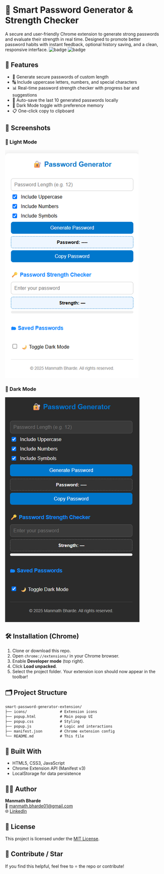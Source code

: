 # 🔐 Smart Password Generator & Strength Checker

A secure and user-friendly Chrome extension to generate strong passwords and evaluate their strength in real time. Designed to promote better password habits with instant feedback, optional history saving, and a clean, responsive interface.
![badge](https://img.shields.io/badge/built_with-JavaScript-blue) ![badge](https://img.shields.io/github/license/manu-Char/smart-password-generator-extension)

## 🚀 Features
- 🔢 Generate secure passwords of custom length
- 🔠 Include uppercase letters, numbers, and special characters
- 📊 Real-time password strength checker with progress bar and suggestions
- 💾 Auto-save the last 10 generated passwords locally
- 🌙 Dark Mode toggle with preference memory
- 📋 One-click copy to clipboard

## 📸 Screenshots

### 🔆 Light Mode  
![light](screenshots/light-mode.png)
### 🌙 Dark Mode  
![dark](screenshots/dark-mode.png)

## 🛠 Installation (Chrome)
1. Clone or download this repo.
2. Open `chrome://extensions/` in your Chrome browser.
3. Enable **Developer mode** (top right).
4. Click **Load unpacked**.
5. Select the project folder.
Your extension icon should now appear in the toolbar!

## 🗂 Project Structure

```text
smart-password-generator-extension/
├── icons/               # Extension icons
├── popup.html           # Main popup UI
├── popup.css            # Styling
├── popup.js             # Logic and interactions
├── manifest.json        # Chrome extension config
└── README.md            # This file
```
## 🔧 Built With
- HTML5, CSS3, JavaScript 
- Chrome Extension API (Manifest v3)
- LocalStorage for data persistence
  
## 🧑‍💻 Author
**Manmath Bharde**  
📧 manmath.bharde01@gmail.com  
🌐 [LinkedIn](https://www.linkedin.com/in/your-profile) 

## 📄 License
This project is licensed under the [MIT License](LICENSE).

## 🌟 Contribute / Star
If you find this helpful, feel free to ⭐ the repo or contribute!

